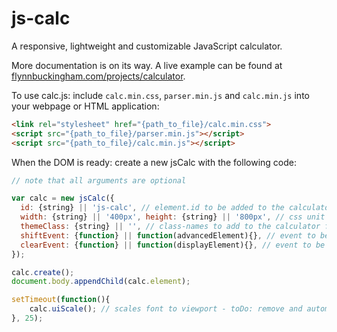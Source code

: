 # js-calc
A responsive, lightweight and customizable JavaScript calculator.

More documentation is on its way. A live example can be found at [flynnbuckingham.com/projects/calculator](http://flynnbuckingham.com/project/calculator).

To use calc.js: include `calc.min.css`, `parser.min.js` and `calc.min.js` into your webpage or HTML application:

```html
<link rel="stylesheet" href="{path_to_file}/calc.min.css">
<script src="{path_to_file}/parser.min.js"></script>
<script src="{path_to_file}/calc.min.js"></script>
```

When the DOM is ready: create a new jsCalc with the following code:

```javascript
// note that all arguments are optional

var calc = new jsCalc({
  id: {string} || 'js-calc', // element.id to be added to the calculator to help prevent duplicate binding to a single calculator
  width: {string} || '400px', height: {string} || '800px', // css unit strings (percentage || pixels || viewportUnits || parentFontsize (em) || actual units (metric|imperial))
  themeClass: {string} || '', // class-names to add to the calculator for additional styling
  shiftEvent: {function} || function(advancedElement){}, // event to be fired after calculator updates while shifting
  clearEvent: {function} || function(displayElement){}, // event to be fired after calculator clears display
});

calc.create();
document.body.appendChild(calc.element);

setTimeout(function(){
    calc.uiScale(); // scales font to viewport - toDo: remove and automatically bind to object when added to DOM
}, 25);
```